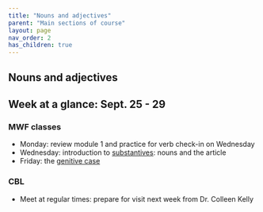 ```yaml
---
title: "Nouns and adjectives"
parent: "Main sections of course"
layout: page
nav_order: 2
has_children: true
---
```



## Nouns and adjectives



## Week at a glance: Sept. 25 - 29

### MWF classes

- Monday: review module 1 and practice for verb check-in on Wednesday
- Wednesday: introduction to [substantives](./classes/module2/nouns/): nouns and the article
- Friday: the [genitive case](./classes/module2/genitive/)

### CBL

- Meet at regular times: prepare for visit next week from Dr. Colleen Kelly